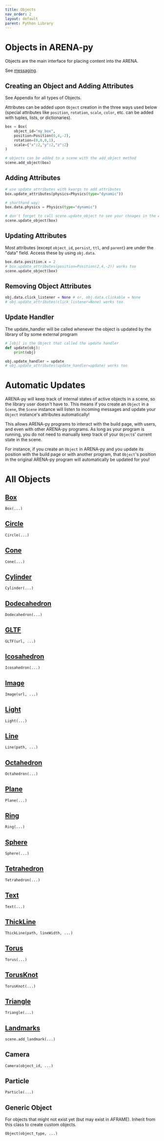 ```yaml
---
title: Objects
nav_order: 2
layout: default
parent: Python Library
---
```


# Objects in ARENA-py

Objects are the main interface for placing content into the ARENA.

See [messaging](/content/messaging/examples.html).

## Creating an Object and Adding Attributes
See Appendix for all types of Objects.

Attributes can be added upon `Object` creation in the three ways used below (special attributes like `position`, `rotation`, `scale`, `color`, etc. can be added with tuples, lists, or dictionaries).
```python
box = Box(
    object_id="my_box",
    position=Position(0,4,-2),
    rotation=(0,0,0,1),
    scale={"x":2,"y":2,"z":2}
)

# objects can be added to a scene with the add_object method
scene.add_object(box)
```

## Adding Attributes
```python
# use update_attributes with kwargs to add attributes
box.update_attributes(physics=Physics(type="dynamic"))

# shorthand way:
box.data.physics = Physics(type="dynamic")

# don't forget to call scene.update_object to see your chnages in the ARENA!
scene.update_object(box)
```

## Updating Attributes
Most attributes (except `object_id`, `persist`, `ttl`, and `parent`) are under the "data" field. Access these by using ```obj.data```.
```python
box.data.position.x = 2
# box.update_attributes(position=Position(2,4,-2)) works too
scene.update_object(box)
```

## Removing Object Attributes
```python
obj.data.click_listener = None # or, obj.data.clickable = None
# obj.update_attributes(click_listener=None) works too
```

## Update Handler
The update_handler will be called whenever the object is updated by the library of by some external program
```python
# [obj] is the Object that called the update handler
def update(obj):
    print(obj)

obj.update_handler = update
# obj.update_attributes(update_handler=update) works too
```

# Automatic Updates
ARENA-py will keep track of internal states of active objects in a scene, so the library user doesn't have to.
This means if you create an `Object` in a `Scene`, the `Scene` instance will listen to incoming messages and update
your `Object` instance's attributes automatically!

This allows ARENA-py programs to interact with the build page, with users, and even with other ARENA-py programs.
As long as your program is running, you do not need to manually keep track of your `Object`s' current state in the scene.

For instance, if you create an `Object` in ARENA-py and you update its position with the build page or with another program,
that `Object`'s position in the original ARENA-py program will automatically be updated for you!

# All Objects

## [Box]
```python
Box(...)
```

## [Circle]
```python
Circle(...)
```

## [Cone]
```python
Cone(...)
```

## [Cylinder]
```python
Cylinder(...)
```

## [Dodecahedron]
```python
Dodecahedron(...)
```

## [GLTF]
```python
GLTF(url, ...)
```

## [Icosahedron]
```python
Icosahedron(...)
```

## [Image]
```python
Image(url, ...)
```

## [Light]
```python
Light(...)
```

## [Line]
```python
Line(path, ...)
```

## [Octahedron]
```python
Octahedron(...)
```

## [Plane]
```python
Plane(...)
```

## [Ring]
```python
Ring(...)
```

## [Sphere]
```python
Sphere(...)
```

## [Tetrahedron]
```python
Tetrahedron(...)
```

## [Text]
```python
Text(...)
```

## [ThickLine]
```python
ThickLine(path, lineWidth, ...)
```

## [Torus]
```python
Torus(...)
```

## [TorusKnot]
```python
TorusKnot(...)
```

## [Triangle]
```python
Triangle(...)
```

## [Landmarks]
```python
scene.add_landmark(...)
```

## Camera
```python
Camera(object_id, ...)
```

## Particle
```python
Particle(...)
```

## Generic Object
For objects that might not exist yet (but may exist in AFRAME). Inherit from this class to create custom objects.
```python
Object(object_type, ...)
```

[box]: https://github.com/conix-center/ARENA-py/blob/master/examples/objects/box.py
[circle]: https://github.com/conix-center/ARENA-py/blob/master/examples/objects/circle.py
[cone]: https://github.com/conix-center/ARENA-py/blob/master/examples/objects/cone.py
[cylinder]: https://github.com/conix-center/ARENA-py/blob/master/examples/objects/cylinder.py
[dodecahedron]: https://github.com/conix-center/ARENA-py/blob/master/examples/objects/dodecahedron.py
[gltf]: https://github.com/conix-center/ARENA-py/blob/master/examples/objects/gltf.py
[icosahedron]: https://github.com/conix-center/ARENA-py/blob/master/examples/objects/icosahedron.py
[image]: https://github.com/conix-center/ARENA-py/blob/master/examples/objects/image.py
[landmarks]: https://github.com/conix-center/ARENA-py/blob/master/examples/objects/landmarks.py
[light]: https://github.com/conix-center/ARENA-py/blob/master/examples/objects/light.py
[line]: https://github.com/conix-center/ARENA-py/blob/master/examples/objects/line.py
[octahedron]: https://github.com/conix-center/ARENA-py/blob/master/examples/objects/octahedron.py
[plane]: https://github.com/conix-center/ARENA-py/blob/master/examples/objects/plane.py
[ring]: https://github.com/conix-center/ARENA-py/blob/master/examples/objects/ring.py
[sphere]: https://github.com/conix-center/ARENA-py/blob/master/examples/objects/sphere.py
[tetrahedron]: https://github.com/conix-center/ARENA-py/blob/master/examples/objects/tetrahedron.py
[text]: https://github.com/conix-center/ARENA-py/blob/master/examples/objects/text.py
[thickline]: https://github.com/conix-center/ARENA-py/blob/master/examples/objects/thickline.py
[torus]: https://github.com/conix-center/ARENA-py/blob/master/examples/objects/torus.py
[torusknot]: https://github.com/conix-center/ARENA-py/blob/master/examples/objects/torus_knot.py
[triangle]: https://github.com/conix-center/ARENA-py/blob/master/examples/objects/triangle.py
